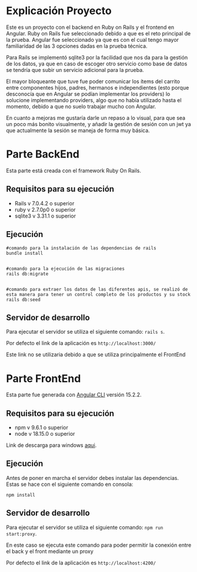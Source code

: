 # Explicación Proyecto

Este es un proyecto con el backend en Ruby on Rails y el frontend en Angular.
Ruby on Rails fue seleccionado debido a que es el reto principal de la prueba.
Angular fue seleccionado ya que es con el cual tengo mayor familiaridad de las 3 opciones dadas en la prueba técnica.

Para Rails se implementó sqlite3 por la facilidad que nos da para la gestión de los datos, ya que en caso de escoger otro servicio como base de datos se tendría que subir un servicio adicional para la prueba.

El mayor bloqueante que tuve fue poder comunicar los ítems del carrito entre componentes hijos, padres, hermanos e independientes (esto porque desconocía que en Angular se podían implementar los providers) lo solucione implementando providers, algo que no había utilizado hasta el momento, debido a que no suelo trabajar mucho con Angular.

En cuanto a mejoras me gustaría darle un repaso a lo visual, para que sea un poco más bonito visualmente, y añadir la gestión de sesión con un jwt ya que actualmente la sesión se maneja de forma muy básica.

# Parte BackEnd

Esta parte está creada con el framework Ruby On Rails.

## Requisitos para su ejecución

- Rails v 7.0.4.2 o superior
- ruby v 2.7.0p0 o superior
- sqlite3 v 3.31.1 o superior

## Ejecución

```
#comando para la instalación de las dependencias de rails
bundle install


#comando para la ejecución de las migraciones
rails db:migrate


#comando para extraer los datos de las diferentes apis, se realizó de esta manera para tener un control completo de los productos y su stock
rails db:seed
```
## Servidor de desarrollo

Para ejecutar el servidor se utiliza el siguiente comando: `rails s`.

Por defecto el link de la aplicación es `http://localhost:3000/`

Este link no se utilizaria debido a que se utiliza principalmente el FrontEnd


# Parte FrontEnd

Esta parte fue generada con [Angular CLI](https://github.com/angular/angular-cli) versión 15.2.2.

## Requisitos para su ejecución

- npm v 9.6.1 o superior
- node v 18.15.0 o superior

Link de descarga para windows [aqui](https://nodejs.org/en/download/current/).

## Ejecución

Antes de poner en marcha el servidor debes instalar las dependencias. Estas se hace con el siguiente comando en consola:

```
npm install
```

## Servidor de desarrollo

Para ejecutar el servidor se utiliza el siguiente comando: `npm run start:proxy`.

En este caso se ejecuta este comando para poder permitir la conexión entre el back y el front mediante un proxy

Por defecto el link de la aplicación es `http://localhost:4200/`

